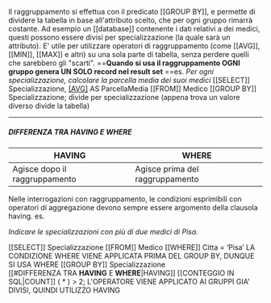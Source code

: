 Il raggruppamento si effettua con il predicato [[GROUP BY]], e permette di dividere la tabella in base all'attributo scelto, che per ogni gruppo rimarrà costante. Ad esempio un [[database]] contenente i dati relativi a dei medici, questi possono essere divisi per specializzazione (la quale sarà un attributo). 
E' utile per utilizzare operatori di raggruppamento (come [[AVG]],  [[MIN]], [[MAX]] e altri) su una sola parte di tabella, senza perdere quelli che sarebbero gli "scarti". 
==**Quando si usa il raggruppamento OGNI gruppo genera UN SOLO record nel result set**
==es.
*Per ogni specializzazione, calcolare la parcella media dei suoi medici*
[[SELECT]] Specializzazione, [[AVG]](Parcella) AS ParcellaMedia
[[FROM]] Medico
[[GROUP BY]] Specializzazione;                                       divide per specializzazione (appena trova un                                                                                        valore diverso divide la tabella)

---
##### DIFFERENZA TRA **HAVING** E **WHERE**


| HAVING                        | WHERE                           |
| ----------------------------- | ------------------------------- |
| Agisce dopo il raggruppamento | Agisce prima del raggruppamento |

Nelle interrogazioni con raggruppamento, le condizioni esprimibili con operatori di aggregazione
devono sempre essere argomento della clausola having.
es.

*Indicare le specializzazioni con più di due medici di Pisa.*

[[SELECT]] Specializzazione
[[FROM]] Medico
[[WHERE]] Citta = ‘Pisa’                                        LA CONDIZIONE WHERE VIENE APPLICATA PRIMA                                                                               DEL GROUP BY, DUNQUE SI USA WHERE
[[GROUP BY]] Specializzazione                                               
[[#DIFFERENZA TRA **HAVING** E **WHERE**|HAVING]] [[CONTEGGIO IN SQL|COUNT]] ( * ) > 2;                                L'OPERATORE VIENE APPLICATO AI GRUPPI GIA'                                                                                  DIVISI, QUINDI UTILIZZO HAVING